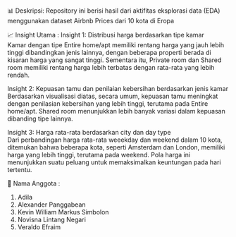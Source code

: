 📊 Deskripsi: 
Repository ini berisi hasil dari aktifitas eksplorasi data (EDA) menggunakan dataset Airbnb Prices dari 10 kota di Eropa 

📈 Insight Utama : 
Insight 1: Distribusi harga berdasarkan tipe kamar                           
Kamar dengan tipe Entire home/apt memiliki rentang harga yang jauh lebih tinggi dibandingkan jenis lainnya, dengan beberapa properti berada di kisaran harga yang sangat tinggi. Sementara itu, Private room dan Shared room memiliki rentang harga lebih terbatas dengan rata-rata yang lebih rendah.

Insight 2: Kepuasan tamu dan penilaian kebersihan berdasarkan jenis kamar
Berdasarkan visualisasi diatas, secara umum, kepuasan tamu meningkat dengan penilasian kebersihan yang lebih tinggi, terutama pada Entire home/apt. Shared room menunjukkan lebih banyak variasi dalam kepuasan dibanding tipe lainnya.

Insight 3: Harga rata-rata berdasarkan city dan day type   
Dari perbandingan harga rata-rata weeekday dan weekend dalam 10 kota, ditemukan bahwa beberapa kota, seperti Amsterdam dan London, memiliki harga yang lebih tinggi, terutama pada weekend. Pola harga ini menunjukkan suatu peluang untuk memaksimalkan keuntungan pada hari tertentu.


🚀 Nama Anggota : 
1. Adila
2. Alexander Panggabean
3. Kevin William Markus Simbolon
4. Novisna Lintang Negari
5. Veraldo Efraim
